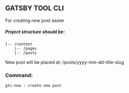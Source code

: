 ## GATSBY TOOL CLI

For creating new post easier

##### Project structure should be:

```
|-- /content
    |-- /pages
    |-- /posts
```

New post will be placed at: /posts/yyyy-mm-dd-title-slug

### Command:

```
gtc-new : create new post
```
